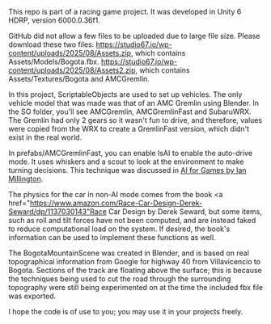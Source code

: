 This repo is part of a racing game project. It was developed in Unity 6 HDRP, version 6000.0.36f1.

GitHub did not allow a few files to be uploaded due to large file size. Please download these two files: 
https://studio67.io/wp-content/uploads/2025/08/Assets.zip, which contains Assets/Models/Bogota.fbx.
https://studio67.io/wp-content/uploads/2025/08/Assets2.zip, which contains Assets/Textures/Bogota and AMCGremlin.

In this project, ScriptableObjects are used to set up vehicles. The only vehicle model that was made was that of an AMC Gremlin using Blender. In the SO folder, you'll see AMCGremlin, AMCGremlinFast and SubaruWRX. The Gremlin had only 2 gears so it wasn't fun to drive, and therefore, values were copied from the WRX to create a GremlinFast version, which didn't exist in the real world.

In prefabs/AMCGremlinFast, you can enable IsAI to enable the auto-drive mode. It uses whiskers and a scout to look at the environment to make turning decisions. This technique was discussed in <a href="https://www.amazon.com/AI-Games-Third-Ian-Millington/dp/0367670569">AI for Games by Ian Millington</a>.

The physics for the car in non-AI mode comes from the book <a href="https://www.amazon.com/Race-Car-Design-Derek-Seward/dp/1137030143"Race Car Design by Derek Seward</a>, but some items, such as roll and tilt forces have not been computed, and are instead faked to reduce computational load on the system. If desired, the book's information can be used to implement these functions as well.

The BogotaMountainScene was created in Blender, and is based on real topographical information from Google for highway 40 from Villavicencio to Bogota. Sections of the track are floating above the surface; this is because the techniques being used to cut the road through the surrounding topography were still being experimented on at the time the included fbx file was exported.


I hope the code is of use to you; you may use it in your projects freely.


